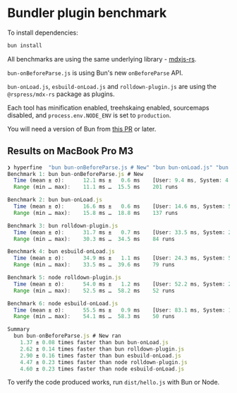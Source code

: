 # Bundler plugin benchmark

To install dependencies:

```bash
bun install
```

All benchmarks are using the same underlying library - [mdxjs-rs](https://github.com/wooorm/mdxjs-rs).

`bun-onBeforeParse.js` is using Bun's new `onBeforeParse` API.

`bun-onLoad.js`, `esbuild-onLoad.js` and `rolldown-plugin.js` are using the `@rspress/mdx-rs` package as plugins.

Each tool has minification enabled, treehskaing enabled, sourcemaps disabled, and `process.env.NODE_ENV` is set to `production`.

You will need a version of Bun from [this PR](https://github.com/oven-sh/bun/pull/14971) or later.

## Results on MacBook Pro M3

```js
❯ hyperfine  "bun bun-onBeforeParse.js # New" "bun bun-onLoad.js" "bun rolldown-plugin.js" "bun esbuild-onLoad.js" "node rolldown-plugin.js" "node esbuild-onLoad.js" --warmup=20
Benchmark 1: bun bun-onBeforeParse.js # New
  Time (mean ± σ):      12.1 ms ±   0.6 ms    [User: 9.4 ms, System: 4.8 ms]
  Range (min … max):    11.1 ms …  15.5 ms    201 runs

Benchmark 2: bun bun-onLoad.js
  Time (mean ± σ):      16.6 ms ±   0.6 ms    [User: 14.6 ms, System: 5.4 ms]
  Range (min … max):    15.8 ms …  18.8 ms    137 runs

Benchmark 3: bun rolldown-plugin.js
  Time (mean ± σ):      31.7 ms ±   0.7 ms    [User: 33.5 ms, System: 27.2 ms]
  Range (min … max):    30.3 ms …  34.5 ms    84 runs

Benchmark 4: bun esbuild-onLoad.js
  Time (mean ± σ):      34.9 ms ±   1.1 ms    [User: 24.3 ms, System: 5.5 ms]
  Range (min … max):    33.5 ms …  39.6 ms    79 runs

Benchmark 5: node rolldown-plugin.js
  Time (mean ± σ):      54.0 ms ±   1.2 ms    [User: 52.2 ms, System: 27.8 ms]
  Range (min … max):    52.5 ms …  58.2 ms    52 runs

Benchmark 6: node esbuild-onLoad.js
  Time (mean ± σ):      55.5 ms ±   0.9 ms    [User: 83.1 ms, System: 14.4 ms]
  Range (min … max):    54.1 ms …  58.3 ms    50 runs

Summary
  bun bun-onBeforeParse.js # New ran
    1.37 ± 0.08 times faster than bun bun-onLoad.js
    2.62 ± 0.14 times faster than bun rolldown-plugin.js
    2.90 ± 0.16 times faster than bun esbuild-onLoad.js
    4.47 ± 0.23 times faster than node rolldown-plugin.js
    4.60 ± 0.23 times faster than node esbuild-onLoad.js
```

To verify the code produced works, run `dist/hello.js` with Bun or Node.
